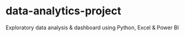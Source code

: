 # data-analytics-project
Exploratory data analysis &amp; dashboard using Python, Excel &amp; Power BI
